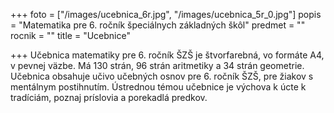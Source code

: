+++
foto = ["/images/ucebnica_6r.jpg", "/images/ucebnica_5r_0.jpg"]
popis = "Matematika pre 6. ročník špeciálnych základných škôl"
predmet = ""
rocnik = ""
title = "Ucebnice"

+++
Učebnica matematiky pre 6. ročník ŠZŠ je štvorfarebná, vo formáte A4, v pevnej väzbe. Má 130 strán, 96 strán aritmetiky a 34 strán geometrie.  Učebnica obsahuje učivo učebných osnov pre 6. ročník ŠZŠ, pre žiakov s mentálnym postihnutím. Ústrednou témou učebnice je výchova k úcte k tradíciám, poznaj príslovia a porekadlá predkov.